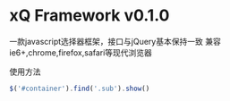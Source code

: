 xQ Framework v0.1.0
=====

一款javascript选择器框架，接口与jQuery基本保持一致
兼容ie6+,chrome,firefox,safari等现代浏览器   

使用方法 
```javascript
$('#container').find('.sub').show()
```


